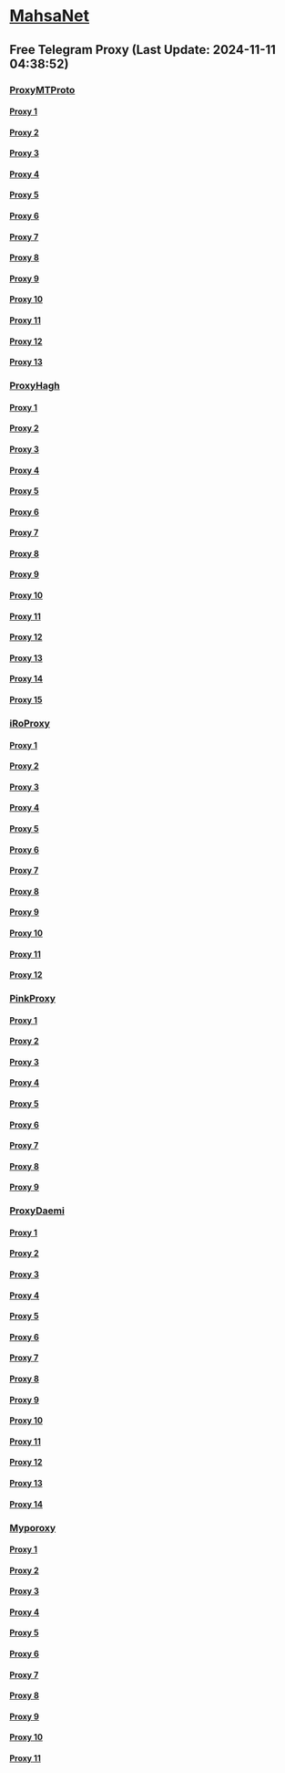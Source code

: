 
# [MahsaNet](https://t.me/mahsa_net)
## Free Telegram Proxy (Last Update: 2024-11-11 04:38:52)
### [ProxyMTProto](https://t.me/ProxyMTProto)
#### [Proxy 1](tg://proxy?server=www.activatedisc.autos.&port=888&secret=eeRigzNJvXrFGRMCIMJdEAtY2RueWVrdGFuZXQuY29tZmFyYWthdi5jb212YW4ubmFqdmEuY29tAAAAAAAAAAAAAAAAAAAAAAAAAAAAAAAA)
#### [Proxy 2](tg://proxy?server=14.102.10.2&port=888&secret=eeNEgYdJvXrFGRMCIMJdCQ)
#### [Proxy 3](tg://proxy?server=cloudflare.com.nokia.com.co.uk.do_yo.want_to.clash_with.this.www.microsoft.com.there_is_no.place_like.localhost.www.bing.com.count_with_me.cyou.net.digikala.com.www.enamad.ir.www.google.com.again_to_fight.everyone.i_am.noios.borobachepor.sbs.&port=65&secret=7gAA8A8Pd1VV____9QBuLmktLS0tLS13ZWIuYXBwY2VudGVyLm1zaS0tLS0tLQ)
#### [Proxy 4](tg://proxy?server=HARDASAN-GARDASH.ke.hezarsh-mashal0.co.uk.vulhxrrjhkrs-sscj.co.uk.kjhasdkjhkjad-jskjj.co.uk.hkasfgkafh-ijhsd.co.uk.hewiufhkouhqawf-ihjd.co.uk.kjgjhghsdgsgtrdkg-ksdj.co.uk.he2zra68n-esh88gh.co.uk.eu.ouwefhoa-jkwfeh3.info.&port=7443&secret=7gggggggggggggggggggggh0cmFuc2xhdGUuZ29v)
#### [Proxy 5](tg://proxy?server=KKAKOO-CHITORI.ha.hezarsh-mashal0.co.uk.vulhxrrjhkrs-sscj.co.uk.kjhasdkjhkjad-jskjj.co.uk.hkasfgkafh-ijhsd.co.uk.hewiufhkouhqawf-ihjd.co.uk.kjgjhghsdgsgtrdkg-ksdj.co.uk.he2zra68n-esh88gh.co.uk.eu.ljefhlea-lwefhw4.info.&port=7443&secret=7gggggggggggggggggggggh0cmFuc2xhdGUuZ29v)
#### [Proxy 6](tg://proxy?server=5.75.183.209&port=9090&secret=FgMBAgABAAH8AwOG4kw63QtY2RueWVrdGFuZXQuY29tZmFyYWthdi5jb212YW4ubmFqdmEuY29tAAAAAAAAAAAAAAAAAAAAAAAAAAAAAAAAAAA)
#### [Proxy 7](tg://proxy?server=135.181.249.79&port=9090&secret=FgMBAgABAAH8AwOG4kw63QtY2RueWVrdGFuZXQuY29tZmFyYWthdi5jb212YW4ubmFqdmEuY29tAAAAAAAAAAAAAAAAAAAAAAAAAAAAAAAAAAA)
#### [Proxy 8](tg://proxy?server=95.217.5.50&port=9090&secret=FgMBAgABAAH8AwOG4kw63QtY2RueWVrdGFuZXQuY29tZmFyYWthdi5jb212YW4ubmFqdmEuY29tAAAAAAAAAAAAAAAAAAAAAAAAAAAAAAAAAAA)
#### [Proxy 9](tg://proxy?server=140.233.187.193&port=888&secret=eeRigzNJvXrFGRMCIMJdEAtY2RueWVrdGFuZXQuY29tZmFyYWthdi5jb212YW4ubmFqdmEuY29tAAAAAAAAAAAAAAAAAAAAAAAAAAAAAAAA)
#### [Proxy 10](tg://proxy?server=140.233.187.219&port=888&secret=eeRigzNJvXrFGRMCIMJdEAtY2RueWVrdGFuZXQuY29tZmFyYWthdi5jb212YW4ubmFqdmEuY29tAAAAAAAAAAAAAAAAAAAAAAAAAAAAAAAA)
#### [Proxy 11](tg://proxy?server=mohsen-ir.shenaseda.buzz&port=78&secret=7gAA8A8Pd1VV____9QBuLmktLS0tLS1pbi5hcHBjZW50ZXIubXM)
#### [Proxy 12](tg://proxy?server=14.102.10.3&port=888&secret=eeNEgYdJvXrFGRMCIMJdCQ)
#### [Proxy 13](tg://proxy?server=14.102.10.2&port=888&secret=eeNEgYdJvXrFGRMCIMJdCQ)
### [ProxyHagh](https://t.me/ProxyHagh)
#### [Proxy 1](tg://proxy?server=hamrah.kamcal.ir&port=888&secret=eeRigzNJvXrFGRMCIMJdEAtY2RueWVrdGFuZXQuY29tZmFyYWthdi5jb212YW4ubmFqdmEuY29tAAAAAAAAAAAAAAAAAAAAAAAAAAAAAAAA)
#### [Proxy 2](tg://proxy?server=Free.kamcal.ir&port=443&secret=ee1603010200010001fc030386e24c3add726161682e6972)
#### [Proxy 3](tg://proxy?server=Free.kamcal.ir&port=443&secret=ee1603010200010001fc030386e24c3add726161682e6972)
#### [Proxy 4](tg://proxy?server=hamrah.kamcal.ir&port=888&secret=eeRigzNJvXrFGRMCIMJdEAtY2RueWVrdGFuZXQuY29tZmFyYWthdi5jb212YW4ubmFqdmEuY29tAAAAAAAAAAAAAAAAAAAAAAAAAAAAAAAA)
#### [Proxy 5](tg://proxy?server=Free.kamcal.ir&port=443&secret=ee1603010200010001fc030386e24c3add726161682e6972)
#### [Proxy 6](tg://proxy?server=Free.kamcal.ir&port=443&secret=ee1603010200010001fc030386e24c3add726161682e6972)
#### [Proxy 7](tg://proxy?server=hamrah.kamcal.ir&port=888&secret=eeRigzNJvXrFGRMCIMJdEAtY2RueWVrdGFuZXQuY29tZmFyYWthdi5jb212YW4ubmFqdmEuY29tAAAAAAAAAAAAAAAAAAAAAAAAAAAAAAAA)
#### [Proxy 8](tg://proxy?server=Free.kamcal.ir&port=443&secret=ee1603010200010001fc030386e24c3add726161682e6972)
#### [Proxy 9](tg://proxy?server=Free.kamcal.ir&port=443&secret=ee1603010200010001fc030386e24c3add726161682e6972)
#### [Proxy 10](tg://proxy?server=hamrah.kamcal.ir&port=888&secret=eeRigzNJvXrFGRMCIMJdEAtY2RueWVrdGFuZXQuY29tZmFyYWthdi5jb212YW4ubmFqdmEuY29tAAAAAAAAAAAAAAAAAAAAAAAAAAAAAAAA)
#### [Proxy 11](tg://proxy?server=Free.kamcal.ir&port=443&secret=ee1603010200010001fc030386e24c3add726161682e6972)
#### [Proxy 12](tg://proxy?server=Free.kamcal.ir&port=443&secret=ee1603010200010001fc030386e24c3add726161682e6972)
#### [Proxy 13](tg://proxy?server=hamrah.kamcal.ir&port=888&secret=eeRigzNJvXrFGRMCIMJdEAtY2RueWVrdGFuZXQuY29tZmFyYWthdi5jb212YW4ubmFqdmEuY29tAAAAAAAAAAAAAAAAAAAAAAAAAAAAAAAA)
#### [Proxy 14](tg://proxy?server=Free.kamcal.ir&port=443&secret=ee1603010200010001fc030386e24c3add726161682e6972)
#### [Proxy 15](tg://proxy?server=Free.kamcal.ir&port=443&secret=ee1603010200010001fc030386e24c3add726161682e6972)
### [iRoProxy](https://t.me/iRoProxy)
#### [Proxy 1](tg://proxy?server=82.153.35.200&port=20&secret=7gAA8A8Pd1VV____9QBuLmktLS13d3cuYXBhcmF0LmNvbS0%3D)
#### [Proxy 2](tg://proxy?server=82.153.35.201&port=20&secret=7gAA8A8Pd1VV____9QBuLmktLS13d3cuYXBhcmF0LmNvbS0%3D)
#### [Proxy 3](tg://proxy?server=82.153.35.199&port=20&secret=7gAA8A8Pd1VV____9QBuLmktLS13d3cuYXBhcmF0LmNvbS0%3D)
#### [Proxy 4](tg://proxy?server=82.153.35.177&port=5&secret=7gAA8A8Pd__1VV______9QB2LmNwLS0%3D)
#### [Proxy 5](tg://proxy?server=82.153.35.204&port=20&secret=eeNEgYdJvXrFGRMCIMJdCQ)
#### [Proxy 6](tg://proxy?server=82.153.35.203&port=85&secret=eeRighJJvXrFGRMCIMJdCQ)
#### [Proxy 7](tg://proxy?server=82.153.35.165&port=85&secret=eeRighJJvXrFGRMCIMJdCQ)
#### [Proxy 8](tg://proxy?server=82.153.35.197&port=85&secret=eeRighJJvXrFGRMCIMJdCQ)
#### [Proxy 9](tg://proxy?server=82.153.35.198&port=85&secret=eeRighJJvXrFGRMCIMJdCQ)
#### [Proxy 10](tg://proxy?server=82.153.35.191&port=85&secret=eeRighJJvXrFGRMCIMJdCQ)
#### [Proxy 11](tg://proxy?server=82.153.35.184&port=85&secret=eeRighJJvXrFGRMCIMJdCQ)
#### [Proxy 12](tg://proxy?server=82.153.35.185&port=85&secret=eeRighJJvXrFGRMCIMJdCQ)
### [PinkProxy](https://t.me/PinkProxy)
#### [Proxy 1](tg://proxy?server=176.65.135.10&port=4045&secret=7gAA8A8Pd__1VV______9QB2LmMtLS0%3D)
#### [Proxy 2](tg://proxy?server=77.232.40.7&port=4045&secret=7gAA8A8Pd1VV____9QBuLmktLS0tLS1pbi5hcHBjZW50ZXIubXMtLS0tLS0%3D)
#### [Proxy 3](tg://proxy?server=176.65.135.11&port=4045&secret=7gAA8A8Pd__1VV______9QB2LmMtLS0%3D)
#### [Proxy 4](tg://proxy?server=176.65.135.4&port=443&secret=eeRighJJvXrFGRMCIMJdCQ)
#### [Proxy 5](tg://proxy?server=176.65.135.5&port=443&secret=eeRighJJvXrFGRMCIMJdCQ)
#### [Proxy 6](tg://proxy?server=185.244.180.30&port=443&secret=FgMBAgABAAH8AwOG4kw63Q==)
#### [Proxy 7](tg://proxy?server=185.244.180.203&port=443&secret=FgMBAgABAAH8AwOG4kw63Q==)
#### [Proxy 8](tg://proxy?server=176.65.135.6&port=443&secret=eeRighJJvXrFGRMCIMJdCQ)
#### [Proxy 9](tg://proxy?server=176.65.135.7&port=443&secret=eeRighJJvXrFGRMCIMJdCQ)
### [ProxyDaemi](https://t.me/ProxyDaemi)
#### [Proxy 1](tg://proxy?server=157.90.22.27&port=443&secret=5mB7kIicxgcZ0hcMsoUZYgAAAAAAAAAAAAAAAAAAAAkIicxgcZ0hcMsAAAA0hcMsAAAA)
#### [Proxy 2](tg://proxy?server=airop.fadt.ir.fein-jak.co.uk.37.206.198-44.ir&port=123&secret=eeRigzNJvxrFGRMCIMJdEKuVuRueWVrdGFuZXQuY29tZmFyYXqhdi5jb212YW4ubmFqdmEuY29tAAAAAAAAAAAAAAAAAAAAAAAAAAAAAAAAAAAAAAAAAAAAAAAAAAAAAAAAAAAAAAAAAAAAAAAAAAAAAAAAAAAAAAAAAAAAAAAAAAAAAAAAA)
#### [Proxy 3](tg://proxy?server=drtiger.vpn.proxy.ghavi.nab.jangi.bestmtp.proxy.root.began.how.dodegivsjkbm.smartbtaa.info&port=443&secret=1603010200010001fc030386e24c3add)
#### [Proxy 4](tg://proxy?server=esalat.miniran.shop&port=14&secret=eeNEgYdJvXrFGRMCIMJdCQ)
#### [Proxy 5](tg://proxy?server=195.26.227.16&port=14&secret=eeNEgYdJvXrFGRMCIMJdCQ)
#### [Proxy 6](tg://proxy?server=esalat.pesarelak.ir&port=14&secret=eeNEgYdJvXrFGRMCIMJdCQ)
#### [Proxy 7](tg://proxy?server=195.26.226.19&port=14&secret=eeNEgYdJvXrFGRMCIMJdCQ)
#### [Proxy 8](tg://proxy?server=aaaaa.192.284.66-33.ir&port=123&secret=eeRigzNJvxrFGRMCIMJdEKuVuRueWVrdGFuZXQuY29tZmFyYXqhdi5jb212YW4ubmFqdmEuY29tAAAAAAAAAAAAAAAAAAAAAAAAAAAAAAAAAAAAAAAAAAAAAAAAAAAAAAAAAAAAAAAAAAAAAAAAAAAAAAAAAAAAAAAAAAAAAAAAAAAAAAAAA)
#### [Proxy 9](tg://proxy?server=000000.185.45.206-77.ir&port=123&secret=eeRigzNJvxrFGRMCIMJdEKuVuRueWVrdGFuZXQuY29tZmFyYXqhdi5jb212YW4ubmFqdmEuY29tAAAAAAAAAAAAAAAAAAAAAAAAAAAAAAAAAAAAAAAAAAAAAAAAAAAAAAAAAAAAAAAAAAAAAAAAAAAAAAAAAAAAAAAAAAAAAAAAAAAAAAAAA)
#### [Proxy 10](tg://proxy?server=airop.fadt.ir.fein-jak.co.uk.37.206.198-44.ir&port=123&secret=eeRigzNJvxrFGRMCIMJdEKuVuRueWVrdGFuZXQuY29tZmFyYXqhdi5jb212YW4ubmFqdmEuY29tAAAAAAAAAAAAAAAAAAAAAAAAAAAAAAAAAAAAAAAAAAAAAAAAAAAAAAAAAAAAAAAAAAAAAAAAAAAAAAAAAAAAAAAAAAAAAAAAAAAAAAAAA)
#### [Proxy 11](tg://proxy?server=real.proxy.dblpro.galexyzfold.tasho.token.apikey.secrethowfortag.newyear2025.netghavisorat.info&port=443&secret=1603010200010001fc030386e24c3add)
#### [Proxy 12](tg://proxy?server=198.182.205.172-moharam.ir&port=115&secret=EErIGZnjVxRfgrmcimjDea022RueWVrdGFuZXQuY29tZmFyYWthdi5jb212YW4ubmFqdmEuY29tAAAAAAAAAAAAAAAAAAAAAAAAAAAAAAAAAAAAAAAAAAAAAAAAAAAAAAAAAAAAAAAAAAAAAAAAAAAAAAAAAAAAAAAAAAAAAAAAAAAAAAAAA)
#### [Proxy 13](tg://proxy?server=185.128-271-77.ir&port=120&secret=EErIGZnjVxRfgrmcimjDea022RueWVrdGFuZXQuY29tZmFyYWthdi5jb212YW4ubmFqdmEuY29tAAAAAAAAAAAAAAAAAAAAAAAAAAAAAAAAAAAAAAAAAAAAAAAAAAAAAAAAAAAAAAAAAAAAAAAAAAAAAAAAAAAAAAAAAAAAAAAAAAAAAAAAA)
#### [Proxy 14](tg://proxy?server=doshka1.ir.daf-195.128.38-82.ir&port=110&secret=EErIGZnjVxRfgrmcimjDea022RueWVrdGFuZXQuY29tZmFyYWthdi5jb212YW4ubmFqdmEuY29tAAAAAAAAAAAAAAAAAAAAAAAAAAAAAAAAAAAAAAAAAAAAAAAAAAAAAAAAAAAAAAAAAAAAAAAAAAAAAAAAAAAAAAAAAAAAAAAAAAAAAAAAA)
### [Myporoxy](https://t.me/Myporoxy)
#### [Proxy 1](tg://proxy?server=cloudflare.com.nokia.com.co.uk.do_yo.want_to.clash_with.this.www.microsoft.com.there_is_no.place_like.localhost.www.bing.com.count_with_me.cyou.net.digikala.com.www.enamad.ir.www.google.again_to_fight.everyone.i_am.the_internet.jormakor-rakt.info&port=441&secret=7gAA8A8Pd1VV____9QBuLmktLS0tLS13ZWIuYXBwY2VudGVyLm1zaS0tLS0tLQ)
#### [Proxy 2](tg://proxy?server=cloudflare.com.nokia.com.co.uk.do_yo.want_to.clash_with.this.www.microsoft.com.there_is_no.place_like.localhost.www.bing.com.count_with_me.cyou.net.digikala.com.www.enamad.ir.www.google.again_to_fight.everyone.i_am.the_internet.mehrvilla.info.&port=120&secret=7gAA8A8Pd1VV____9QBuLmktLS0tLS13ZWIuYXBwY2VudGVyLm1zaS0tLS0tLQ)
#### [Proxy 3](tg://proxy?server=cloudflare.com.nokia.com.co.uk.do_yo.want_to.clash_with.this.www.microsoft.com.there_is_no.place_like.localhost.www.bing.com.count_with_me.cyou.net.digikala.com.www.enamad.ir.www.google.com.again_to_fight.everyone.i_am.the_internet.fidelitiy-car.info.&port=144&secret=7gAA8A8Pd1VV____9QBuLmktLS0tLS13ZWIuYXBwY2VudGVyLm1zaS0tLS0tLQ)
#### [Proxy 4](tg://proxy?server=cloudflare.com.nokia.com.co.uk.do_yo.want_to.clash_with.this.www.microsoft.com.there_is_no.place_like.localhost.www.bing.com.count_with_me.cyou.net.digikala.com.www.enamad.ir.www.google.again_to_fight.everyone.i_am.the_internet.jormakor-rakt.info&port=441&secret=7gAA8A8Pd1VV____9QBuLmktLS0tLS13ZWIuYXBwY2VudGVyLm1zaS0tLS0tLQ)
#### [Proxy 5](tg://proxy?server=cloudflare.com.nokia.com.co.uk.do_yo.want_to.clash_with.this.www.microsoft.com.there_is_no.place_like.localhost.www.bing.com.count_with_me.cyou.net.digikala.com.www.enamad.ir.www.google.again_to_fight.everyone.i_am.the_internet.mehrvilla.info.&port=120&secret=7gAA8A8Pd1VV____9QBuLmktLS0tLS13ZWIuYXBwY2VudGVyLm1zaS0tLS0tLQ)
#### [Proxy 6](tg://proxy?server=cloudflare.com.nokia.com.co.uk.do_yo.want_to.clash_with.this.www.microsoft.com.there_is_no.place_like.localhost.www.bing.com.count_with_me.cyou.net.digikala.com.www.enamad.ir.www.google.com.again_to_fight.everyone.i_am.the_internet.fidelitiy-car.info.&port=144&secret=7gAA8A8Pd1VV____9QBuLmktLS0tLS13ZWIuYXBwY2VudGVyLm1zaS0tLS0tLQ)
#### [Proxy 7](tg://proxy?server=cloudflare.com.nokia.com.co.uk.do_yo.want_to.clash_with.this.www.microsoft.com.there_is_no.place_like.localhost.www.bing.com.count_with_me.cyou.net.digikala.com.www.enamad.ir.www.google.again_to_fight.everyone.i_am.the_internet.jormakor-rakt.info&port=441&secret=7gAA8A8Pd1VV____9QBuLmktLS0tLS13ZWIuYXBwY2VudGVyLm1zaS0tLS0tLQ)
#### [Proxy 8](tg://proxy?server=cloudflare.com.nokia.com.co.uk.do_yo.want_to.clash_with.this.www.microsoft.com.there_is_no.place_like.localhost.www.bing.com.count_with_me.cyou.net.digikala.com.www.enamad.ir.www.google.again_to_fight.everyone.i_am.the_internet.mehrvilla.info.&port=120&secret=7gAA8A8Pd1VV____9QBuLmktLS0tLS13ZWIuYXBwY2VudGVyLm1zaS0tLS0tLQ)
#### [Proxy 9](tg://proxy?server=cloudflare.com.nokia.com.co.uk.do_yo.want_to.clash_with.this.www.microsoft.com.there_is_no.place_like.localhost.www.bing.com.count_with_me.cyou.net.digikala.com.www.enamad.ir.www.google.com.again_to_fight.everyone.i_am.the_internet.fidelitiy-car.info.&port=144&secret=7gAA8A8Pd1VV____9QBuLmktLS0tLS13ZWIuYXBwY2VudGVyLm1zaS0tLS0tLQ)
#### [Proxy 10](tg://proxy?server=cloudflare.com.nokia.com.co.uk.do_yo.want_to.clash_with.this.www.microsoft.com.there_is_no.place_like.localhost.www.bing.com.count_with_me.cyou.net.digikala.com.www.enamad.ir.www.google.again_to_fight.everyone.i_am.the_internet.jormakor-rakt.info&port=441&secret=7gAA8A8Pd1VV____9QBuLmktLS0tLS13ZWIuYXBwY2VudGVyLm1zaS0tLS0tLQ)
#### [Proxy 11](tg://proxy?server=cloudflare.com.nokia.com.co.uk.do_yo.want_to.clash_with.this.www.microsoft.com.there_is_no.place_like.localhost.www.bing.com.count_with_me.cyou.net.digikala.com.www.enamad.ir.www.google.again_to_fight.everyone.i_am.the_internet.mehrvilla.info.&port=120&secret=7gAA8A8Pd1VV____9QBuLmktLS0tLS13ZWIuYXBwY2VudGVyLm1zaS0tLS0tLQ)

    